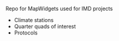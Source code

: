 Repo for MapWidgets used for IMD projects

- Climate stations
- Quarter quads of interest
- Protocols